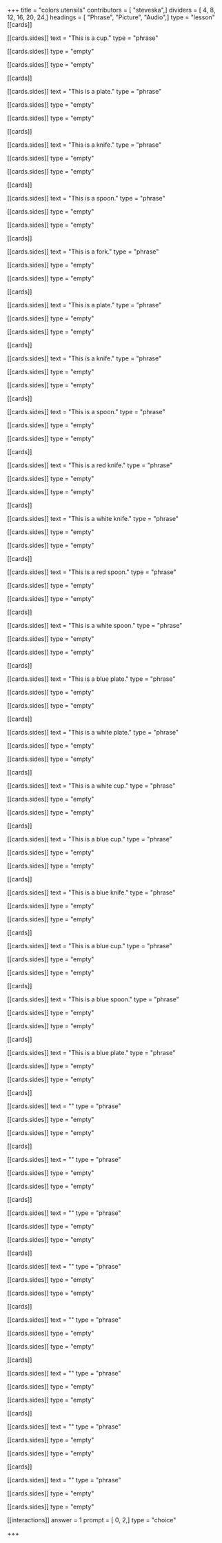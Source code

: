 +++
title = "colors utensils"
contributors = [ "steveska",]
dividers = [ 4, 8, 12, 16, 20, 24,]
headings = [ "Phrase", "Picture", "Audio",]
type = "lesson"
[[cards]]

[[cards.sides]]
text = "This is a cup."
type = "phrase"

[[cards.sides]]
type = "empty"

[[cards.sides]]
type = "empty"

[[cards]]

[[cards.sides]]
text = "This is a plate."
type = "phrase"

[[cards.sides]]
type = "empty"

[[cards.sides]]
type = "empty"

[[cards]]

[[cards.sides]]
text = "This is a knife."
type = "phrase"

[[cards.sides]]
type = "empty"

[[cards.sides]]
type = "empty"

[[cards]]

[[cards.sides]]
text = "This is a spoon."
type = "phrase"

[[cards.sides]]
type = "empty"

[[cards.sides]]
type = "empty"

[[cards]]

[[cards.sides]]
text = "This is a fork."
type = "phrase"

[[cards.sides]]
type = "empty"

[[cards.sides]]
type = "empty"

[[cards]]

[[cards.sides]]
text = "This is a plate."
type = "phrase"

[[cards.sides]]
type = "empty"

[[cards.sides]]
type = "empty"

[[cards]]

[[cards.sides]]
text = "This is a knife."
type = "phrase"

[[cards.sides]]
type = "empty"

[[cards.sides]]
type = "empty"

[[cards]]

[[cards.sides]]
text = "This is a spoon."
type = "phrase"

[[cards.sides]]
type = "empty"

[[cards.sides]]
type = "empty"

[[cards]]

[[cards.sides]]
text = "This is a red knife."
type = "phrase"

[[cards.sides]]
type = "empty"

[[cards.sides]]
type = "empty"

[[cards]]

[[cards.sides]]
text = "This is a white knife."
type = "phrase"

[[cards.sides]]
type = "empty"

[[cards.sides]]
type = "empty"

[[cards]]

[[cards.sides]]
text = "This is a red spoon."
type = "phrase"

[[cards.sides]]
type = "empty"

[[cards.sides]]
type = "empty"

[[cards]]

[[cards.sides]]
text = "This is a white spoon."
type = "phrase"

[[cards.sides]]
type = "empty"

[[cards.sides]]
type = "empty"

[[cards]]

[[cards.sides]]
text = "This is a blue plate."
type = "phrase"

[[cards.sides]]
type = "empty"

[[cards.sides]]
type = "empty"

[[cards]]

[[cards.sides]]
text = "This is a white plate."
type = "phrase"

[[cards.sides]]
type = "empty"

[[cards.sides]]
type = "empty"

[[cards]]

[[cards.sides]]
text = "This is a white cup."
type = "phrase"

[[cards.sides]]
type = "empty"

[[cards.sides]]
type = "empty"

[[cards]]

[[cards.sides]]
text = "This is a blue cup."
type = "phrase"

[[cards.sides]]
type = "empty"

[[cards.sides]]
type = "empty"

[[cards]]

[[cards.sides]]
text = "This is a blue knife."
type = "phrase"

[[cards.sides]]
type = "empty"

[[cards.sides]]
type = "empty"

[[cards]]

[[cards.sides]]
text = "This is a blue cup."
type = "phrase"

[[cards.sides]]
type = "empty"

[[cards.sides]]
type = "empty"

[[cards]]

[[cards.sides]]
text = "This is a blue spoon."
type = "phrase"

[[cards.sides]]
type = "empty"

[[cards.sides]]
type = "empty"

[[cards]]

[[cards.sides]]
text = "This is a blue plate."
type = "phrase"

[[cards.sides]]
type = "empty"

[[cards.sides]]
type = "empty"

[[cards]]

[[cards.sides]]
text = ""
type = "phrase"

[[cards.sides]]
type = "empty"

[[cards.sides]]
type = "empty"

[[cards]]

[[cards.sides]]
text = ""
type = "phrase"

[[cards.sides]]
type = "empty"

[[cards.sides]]
type = "empty"

[[cards]]

[[cards.sides]]
text = ""
type = "phrase"

[[cards.sides]]
type = "empty"

[[cards.sides]]
type = "empty"

[[cards]]

[[cards.sides]]
text = ""
type = "phrase"

[[cards.sides]]
type = "empty"

[[cards.sides]]
type = "empty"

[[cards]]

[[cards.sides]]
text = ""
type = "phrase"

[[cards.sides]]
type = "empty"

[[cards.sides]]
type = "empty"

[[cards]]

[[cards.sides]]
text = ""
type = "phrase"

[[cards.sides]]
type = "empty"

[[cards.sides]]
type = "empty"

[[cards]]

[[cards.sides]]
text = ""
type = "phrase"

[[cards.sides]]
type = "empty"

[[cards.sides]]
type = "empty"

[[cards]]

[[cards.sides]]
text = ""
type = "phrase"

[[cards.sides]]
type = "empty"

[[cards.sides]]
type = "empty"

[[interactions]]
answer = 1
prompt = [ 0, 2,]
type = "choice"

+++
